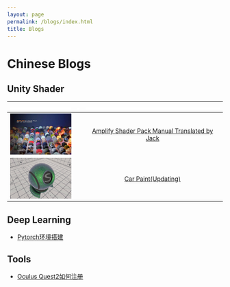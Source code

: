 ```yaml
---
layout: page
permalink: /blogs/index.html
title: Blogs
---
```


# Chinese Blogs

## Unity Shader
| ![](./blogs.assets/x300.jpg)                               | ![](./blogs.assets/x10.jpg) |                ![](./blogs.assets/x600.jpg)                 |
| ---------------------------------------------------------- | --------------------------- | :---------------------------------------------------------: |
| <img src ="/blogs.assets/ase.jpg" style="zoom: 33%;"  >    |                             | [Amplify Shader Pack Manual Translated by Jack](/blogs/ase) |
| <img src ="/blogs.assets/carpaint.jpg" style="zoom: 33%;"> |                             |           [Car Paint(Updating)](/blogs/carpaint)            |

## Deep Learning

- [Pytorch环境搭建](/blogs/buildpytorch)

## Tools

- [Oculus Quest2如何注册](/blogs/quest2)

